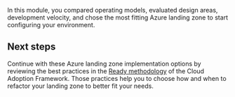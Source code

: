 In this module, you compared operating models, evaluated design areas, development velocity, and chose the most fitting Azure landing zone to start configuring your environment.

## Next steps

Continue with these Azure landing zone implementation options by reviewing the best practices in the [Ready methodology](/azure/cloud-adoption-framework/ready?azure-portal=true) of the Cloud Adoption Framework. Those practices help you to choose how and when to refactor your landing zone to better fit your needs.
